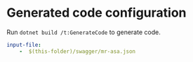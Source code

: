 # Generated code configuration

Run `dotnet build /t:GenerateCode` to generate code.

``` yaml
input-file:
    -  $(this-folder)/swagger/mr-asa.json
```
